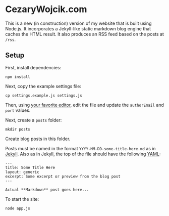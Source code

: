 # CezaryWojcik.com

This is a new (in construction) version of my website that is built using Node.js.
It incorporates a Jekyll-like static markdown blog engine that caches the HTML result.
It also produces an RSS feed based on the posts at `/rss`.

## Setup

First, install dependencies:

```
npm install
```

Next, copy the example settings file:

```
cp settings.example.js settings.js
```

Then, using [your favorite editor](http://www.vim.org), edit the file and update the `authorEmail` and `port` values.

Next, create a `posts` folder:

```
mkdir posts
```

Create blog posts in this folder.

Posts must be named in the format `YYYY-MM-DD-some-title-here.md` as in [Jekyll](http://jekyllrb.com). Also as in Jekyll, the top of the file should have the following [YAML](http://www.yaml.org):

```
---
title: Some Title Here
layout: generic
excerpt: Some excerpt or preview from the blog post
---

Actual **Markdown** post goes here...
```

To start the site:

```
node app.js
```
